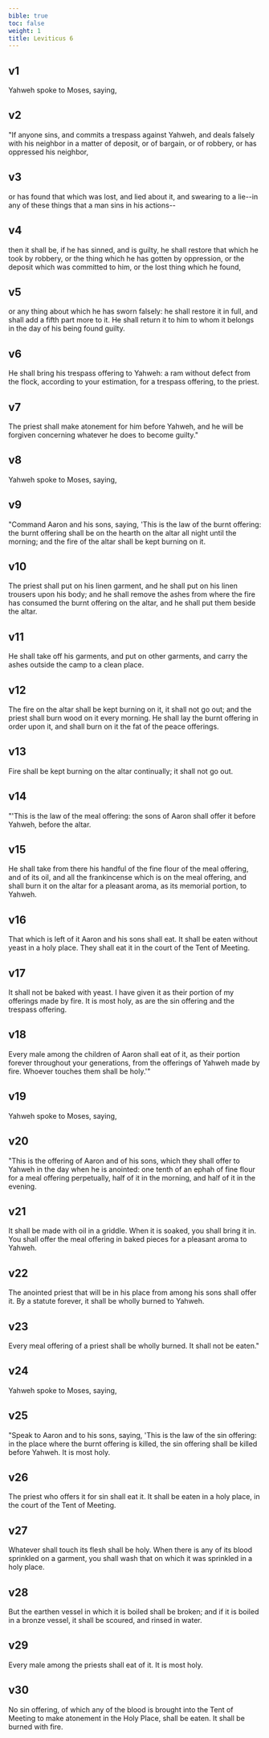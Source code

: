 ```yaml
---
bible: true
toc: false
weight: 1
title: Leviticus 6
---
```




## v1 
Yahweh spoke to Moses, saying, 

## v2 
"If anyone sins, and commits a trespass against Yahweh, and deals falsely with his neighbor in a matter of deposit, or of bargain, or of robbery, or has oppressed his neighbor, 

## v3 
or has found that which was lost, and lied about it, and swearing to a lie--in any of these things that a man sins in his actions-- 

## v4 
then it shall be, if he has sinned, and is guilty, he shall restore that which he took by robbery, or the thing which he has gotten by oppression, or the deposit which was committed to him, or the lost thing which he found, 

## v5 
or any thing about which he has sworn falsely: he shall restore it in full, and shall add a fifth part more to it. He shall return it to him to whom it belongs in the day of his being found guilty. 

## v6 
He shall bring his trespass offering to Yahweh: a ram without defect from the flock, according to your estimation, for a trespass offering, to the priest. 

## v7 
The priest shall make atonement for him before Yahweh, and he will be forgiven concerning whatever he does to become guilty." 

## v8 
Yahweh spoke to Moses, saying, 

## v9 
"Command Aaron and his sons, saying, 'This is the law of the burnt offering: the burnt offering shall be on the hearth on the altar all night until the morning; and the fire of the altar shall be kept burning on it. 

## v10 
The priest shall put on his linen garment, and he shall put on his linen trousers upon his body; and he shall remove the ashes from where the fire has consumed the burnt offering on the altar, and he shall put them beside the altar. 

## v11 
He shall take off his garments, and put on other garments, and carry the ashes outside the camp to a clean place. 

## v12 
The fire on the altar shall be kept burning on it, it shall not go out; and the priest shall burn wood on it every morning. He shall lay the burnt offering in order upon it, and shall burn on it the fat of the peace offerings. 

## v13 
Fire shall be kept burning on the altar continually; it shall not go out. 

## v14 
"'This is the law of the meal offering: the sons of Aaron shall offer it before Yahweh, before the altar. 

## v15 
He shall take from there his handful of the fine flour of the meal offering, and of its oil, and all the frankincense which is on the meal offering, and shall burn it on the altar for a pleasant aroma, as its memorial portion, to Yahweh. 

## v16 
That which is left of it Aaron and his sons shall eat. It shall be eaten without yeast in a holy place. They shall eat it in the court of the Tent of Meeting. 

## v17 
It shall not be baked with yeast. I have given it as their portion of my offerings made by fire. It is most holy, as are the sin offering and the trespass offering. 

## v18 
Every male among the children of Aaron shall eat of it, as their portion forever throughout your generations, from the offerings of Yahweh made by fire. Whoever touches them shall be holy.'" 

## v19 
Yahweh spoke to Moses, saying, 

## v20 
"This is the offering of Aaron and of his sons, which they shall offer to Yahweh in the day when he is anointed: one tenth of an ephah of fine flour for a meal offering perpetually, half of it in the morning, and half of it in the evening. 

## v21 
It shall be made with oil in a griddle. When it is soaked, you shall bring it in. You shall offer the meal offering in baked pieces for a pleasant aroma to Yahweh. 

## v22 
The anointed priest that will be in his place from among his sons shall offer it. By a statute forever, it shall be wholly burned to Yahweh. 

## v23 
Every meal offering of a priest shall be wholly burned. It shall not be eaten." 

## v24 
Yahweh spoke to Moses, saying, 

## v25 
"Speak to Aaron and to his sons, saying, 'This is the law of the sin offering: in the place where the burnt offering is killed, the sin offering shall be killed before Yahweh. It is most holy. 

## v26 
The priest who offers it for sin shall eat it. It shall be eaten in a holy place, in the court of the Tent of Meeting. 

## v27 
Whatever shall touch its flesh shall be holy. When there is any of its blood sprinkled on a garment, you shall wash that on which it was sprinkled in a holy place. 

## v28 
But the earthen vessel in which it is boiled shall be broken; and if it is boiled in a bronze vessel, it shall be scoured, and rinsed in water. 

## v29 
Every male among the priests shall eat of it. It is most holy. 

## v30 
No sin offering, of which any of the blood is brought into the Tent of Meeting to make atonement in the Holy Place, shall be eaten. It shall be burned with fire.


